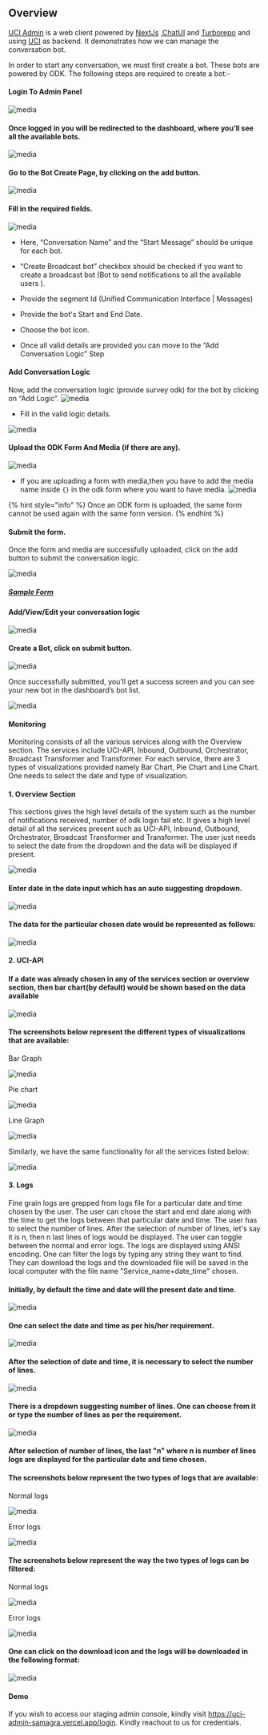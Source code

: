 ## Overview


[UCI Admin](https://github.com/samagra-comms/uci-admin) is a web client powered by [NextJs](https://nextjs.org/docs) ,[ChatUI](https://www.npmjs.com/package/samagra-chatui) and [Turborepo](https://turbo.build/repo) and using [UCI](https://github.com/samagra-comms) as backend.
It demonstrates how we can manage the conversation bot.

In order to start any conversation, we must first create a bot. These bots are powered by ODK. 
The following steps are required to create a bot:-

#### Login To Admin Panel 
![media](../../../media/a1.png)

#### Once logged in you will be redirected to the dashboard, where you’ll see all the available bots.
![media](../../../media/a2.png)

#### Go to the Bot Create Page, by clicking on the add button.
![media](../../../media/a3.png)

#### Fill in the required fields.
![media](../../../media/a4.png)
 
  * Here, “Conversation Name” and the “Start Message”  should be unique for each bot.

  * “Create Broadcast bot” checkbox should be checked if you want to create a broadcast bot (Bot to send notifications to all the available users ).
 
  * Provide the segment Id (Unified Communication Interface | Messages)  

  * Provide the bot's Start and End Date.

  * Choose the bot Icon.

  * Once all valid details are provided you can move to the “Add Conversation Logic” Step

#### Add Conversation Logic
  Now, add the conversation logic (provide survey odk)  for the bot by clicking on “Add Logic”.
![media](../../../media/a6.png)

  * Fill in the valid logic details. 
   
![media](../../../media/a7.png)

#### Upload the ODK Form And Media (if there are any).

![media](../../../media/a8.png)

* If you are uploading a form with media,then you have to add the media name inside `{}` in the odk form where you want to have media.
![media](../../../media/a13.png)

{% hint style="info" %}
Once an ODK form is uploaded, the same form cannot be used again with the same form version.
{% endhint %}
 

#### Submit the form.
Once the form and media are successfully uploaded, click on the add button to submit the conversation logic.

![media](../../../media/a10.png)
##### [Sample Form](https://docs.google.com/spreadsheets/d/1SoOa4eRqOzNZ7VbiR8eEO0sjeZh7SRe2/edit?usp=sharing&ouid=100707492866343481921&rtpof=true&sd=true)

####  Add/View/Edit your conversation logic

![media](../../../media/a12.png)

#### Create a Bot,  click on submit button.

![media](../../../media/a9.png)

 Once successfully submitted, you’ll get a success screen and you can see your new bot in the dashboard’s bot list.

![media](../../../media/a11.png)

#### Monitoring

Monitoring consists of all the various services along with the Overview section. The services include UCI-API, Inbound, Outbound, Orchestrator, Broadcast Transformer and Transformer. For each service, there are 3 types of visualizations provided namely Bar Chart, Pie Chart and Line Chart. One needs to select the date and type of visualization.

#### 1. Overview Section

This sections gives the high level details of the system such as the number of notifications received, number of odk login fail etc. It gives a high level detail of all the services present such as UCI-API, Inbound, Outbound, Orchestrator, Broadcast Transformer and Transformer. The user just needs to select the date from the dropdown and the data will be displayed if present.

![media](../../../media/m1.png)

#### Enter date in the date input which has an auto suggesting dropdown.

![media](../../../media/m2.png)

#### The data for the particular chosen date would be represented as follows:

![media](../../../media/m3.png)

#### 2. UCI-API

#### If a date was already chosen in any of the services section or overview section, then bar chart(by default) would be shown based on the data available

![media](../../../media/m4.png)

#### The screenshots below represent the different types of visualizations that are available:

Bar Graph

![media](../../../media/m4.png)

Pie chart

![media](../../../media/m5.png)

Line Graph

![media](../../../media/m6.png)

Similarly, we have the same functionality for all the services listed below:

![media](../../../media/m7.png)

#### 3. Logs

Fine grain logs are grepped from logs file for a particular date and time chosen by the user. The user can chose the start and end date along with the time to get the logs between that particular date and time. The user has to select the number of lines. After the selection of number of lines, let's say it is n, then n last lines of logs would be displayed. The user can toggle between the normal and error logs. The logs are displayed using ANSI encoding. One can filter the logs by typing any string they want to find. They can download the logs and the downloaded file will be saved in the local computer with the file name "Service_name+date_time" chosen.

#### Initially, by default the time and date will the present date and time.

![media](../../../media/m8.png)

#### One can select the date and time as per his/her requirement.

![media](../../../media/m9.png)

#### After the selection of date and time, it is necessary to select the number of lines.

![media](../../../media/m10.png)

#### There is a dropdown suggesting number of lines. One can choose from it or type the number of lines as per the requirement.

![media](../../../media/m11.png)

#### After selection of number of lines, the last "n" where n is number of lines logs are displayed for the particular date and time chosen.

#### The screenshots below represent the two types of logs that are available:

Normal logs

![media](../../../media/m12.png)

Error logs

![media](../../../media/m13.png)

#### The screenshots below represent the way the two types of logs can be filtered:

Normal logs

![media](../../../media/m14.png)

Error logs

![media](../../../media/m15.png)

#### One can click on the download icon and the logs will be downloaded in the following format:

![media](../../../media/m16.png)

#### Demo
If you wish to access our staging admin console, kindly visit https://uci-admin-samagra.vercel.app/login. Kindly reachout to us for credentials. 




